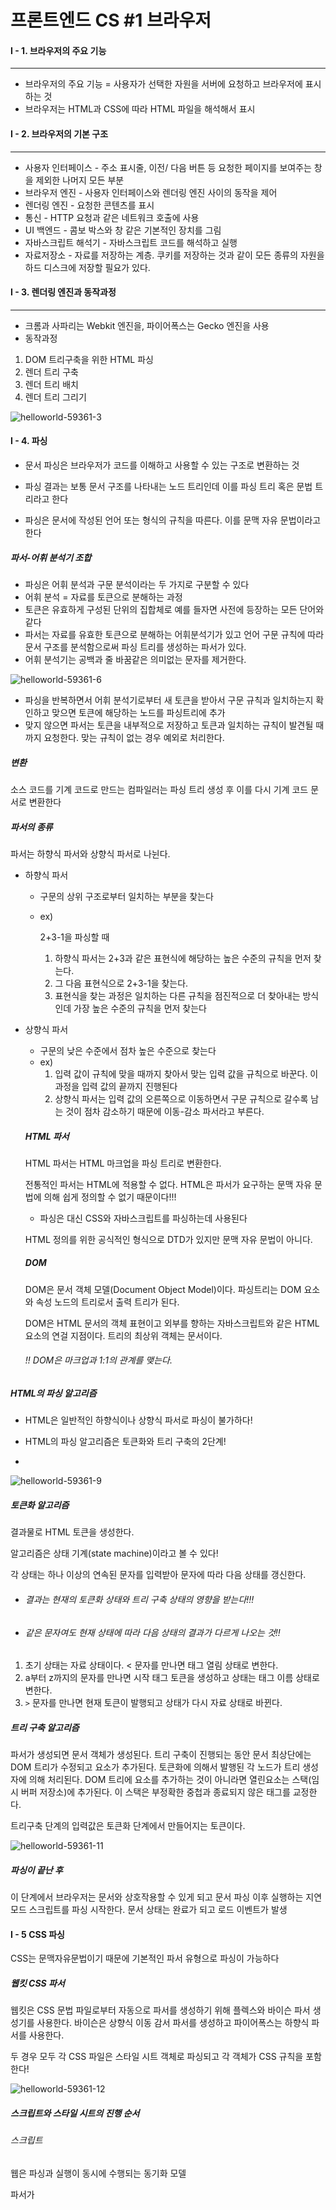 # 프론트엔드 CS #1 브라우저

#### I - 1. 브라우저의 주요 기능

---

- 브라우저의 주요 기능 = 사용자가 선택한 자원을 서버에 요청하고 브라우저에 표시하는 것
- 브라우저는 HTML과 CSS에 따라 HTML 파일을 해석해서 표시



#### I - 2. 브라우저의 기본 구조

---

- 사용자 인터페이스 - 주소 표시줄, 이전/ 다음 버튼 등 요청한 페이지를 보여주는 창을 제외한 나머지 모든 부분
- 브라우저 엔진 - 사용자 인터페이스와 렌더링 엔진 사이의 동작을 제어
- 렌더링 엔진 - 요청한 콘텐츠를 표시
- 통신 - HTTP 요청과 같은 네트워크 호출에 사용
- UI 백엔드 - 콤보 박스와 창 같은 기본적인 장치를 그림
- 자바스크립트 해석기 - 자바스크립트 코드를 해석하고 실행
- 자료저장소 - 자료를 저장하는 계층. 쿠키를 저장하는 것과 같이 모든 종류의 자원을 하드 디스크에 저장할 필요가 있다.

#### I - 3. 렌더링 엔진과 동작과정

---

- 크롬과 사파리는 Webkit 엔진을, 파이어폭스는 Gecko 엔진을 사용
- 동작과정

1.  DOM 트리구축을 위한 HTML 파싱
2. 렌더 트리 구축
3. 렌더 트리 배치
4. 렌더 트리 그리기



![helloworld-59361-3](README.assets/helloworld-59361-3.png)



#### I - 4. 파싱

- 문서 파싱은 브라우저가 코드를 이해하고 사용할 수 있는 구조로 변환하는 것
- 파싱 결과는 보통 문서 구조를 나타내는 노드 트리인데 이를 파싱 트리 혹은 문법 트리라고 한다

- 파싱은 문서에 작성된 언어 또는 형식의 규칙을 따른다. 이를 문맥 자유 문법이라고 한다



##### 파서-어휘 분석기 조합

- 파싱은 어휘 분석과 구문 분석이라는 두 가지로 구분할 수 있다
- 어휘 분석 = 자료를 토큰으로 분해하는 과정 
- 토큰은 유효하게 구성된 단위의 집합체로 예를 들자면 사전에 등장하는 모든 단어와 같다
- 파서는 자료를 유효한 토큰으로 분해하는 어휘분석기가 있고 언어 구문 규칙에 따라 문서 구조를 분석함으로써 파싱 트리를 생성하는 파서가 있다. 
- 어휘 분석기는 공백과 줄 바꿈같은 의미없는 문자를 제거한다.



![helloworld-59361-6](README.assets/helloworld-59361-6.png)

- 파싱을 반복하면서 어휘 분석기로부터 새 토큰을 받아서 구문 규칙과 일치하는지 확인하고 맞으면 토큰에 해당하는 노드를 파싱트리에 추가
- 맞지 않으면 파서는 토큰을 내부적으로 저장하고 토큰과 일치하는 규칙이 발견될 때 까지 요청한다. 맞는 규칙이 없는 경우 예외로 처리한다.

##### 변환

소스 코드를 기계 코드로 만드는 컴파일러는 파싱 트리 생성 후 이를 다시 기계 코드 문서로 변환한다

##### 파서의 종류

파서는 하향식 파서와 상향식 파서로 나뉜다.

- 하향식 파서

  - 구문의 상위 구조로부터 일치하는 부분을 찾는다

  - ex) 

    2+3-1을 파싱할 때

    1. 하향식 파서는 2+3과 같은 표현식에 해당하는 높은 수준의 규칙을 먼저 찾는다.
    2. 그 다음 표현식으로 2+3-1을 찾는다. 
    3. 표현식을 찾는 과정은 일치하는 다른 규칙을 점진적으로 더 찾아내는 방식인데 가장 높은 수준의 규칙을 먼저 찾는다

- 상향식 파서

  - 구문의 낮은 수준에서 점차 높은 수준으로 찾는다
  - ex)
    1. 입력 값이 규칙에 맞을 때까지 찾아서 맞는 입력 값을 규칙으로 바꾼다. 이 과정을 입력 값의 끝까지 진행된다
    2. 상향식 파서는 입력 값의 오른쪽으로 이동하면서 구문 규칙으로 갈수록 남는 것이 점차 감소하기 때문에 이동-감소 파서라고 부른다.

  

  ##### HTML 파서

  HTML 파서는 HTML 마크업을 파싱 트리로 변환한다.

  전통적인 파서는 HTML에 적용할 수 없다. HTML은 파서가 요구하는 문맥 자유 문법에 의해 쉽게 정의할 수 없기 때문이다!!!

  

  - 파싱은 대신 CSS와 자바스크립트를 파싱하는데 사용된다

  

  HTML 정의를 위한 공식적인 형식으로 DTD가 있지만 문맥 자유 문법이 아니다.

  

  ##### DOM

  DOM은 문서 객체 모델(Document Object Model)이다. 파싱트리는 DOM 요소와 속성 노드의 트리로서 출력 트리가 된다.

  

  DOM은 HTML 문서의 객체 표현이고 외부를 향하는 자바스크립트와 같은 HTML 요소의 연걸 지점이다. 트리의 최상위 객체는 문서이다.

  

  ###### !! DOM은 마크업과 1:1의 관계를 맺는다.



##### HTML의 파싱 알고리즘

- HTML은 일반적인 하향식이나 상향식 파서로 파싱이 불가하다!

- HTML의 파싱 알고리즘은 토큰화와 트리 구축의 2단계!
- 

![helloworld-59361-9](README.assets/helloworld-59361-9-16661673834362-16661673848104.png)



##### 토큰화 알고리즘

결과물로 HTML 토큰을 생성한다.

알고리즘은 상태 기계(state machine)이라고 볼 수 있다!

각 상태는 하나 이상의 연속된 문자를 입력받아 문자에 따라 다음 상태를 갱신한다.

- ###### 결과는 현재의 토큰화 상태와 트리 구축 상태의 영향을 받는다!!!

- ###### 같은 문자여도 현재 상태에 따라 다음 상태의 결과가 다르게 나오는 것!!

1. 초기 상태는 자료 상태이다. < 문자를 만나면 태그 열림 상태로 변한다.
2. a부터 z까지의 문자를 만나면 시작 태그 토큰을 생성하고 상태는 태그 이름 상태로 변한다.
3. `>` 문자를 만나면 현재 토큰이 발행되고 상태가 다시 자료 상태로 바뀐다.



##### 트리 구축 알고리즘

파서가 생성되면 문서 객체가 생성된다. 트리 구축이 진행되는 동안 문서 최상단에는 DOM 트리가 수정되고 요소가 추가된다. 토큰화에 의해서 발행된 각 노드가 트리 생성자에 의해 처리된다. DOM 트리에 요소를 추가하는 것이 아니라면 열린요소는 스택(임시 버퍼 저장소)에 추가된다. 이 스택은 부정확한 중첩과 종료되지 않은 태그를 교정한다.



트리구축 단계의 입력값은 토큰화 단계에서 만들어지는 토큰이다.

![helloworld-59361-11](README.assets/helloworld-59361-11-16662760135977.png)



##### 파싱이 끝난 후

이 단계에서 브라우저는 문서와 상호작용할 수 있게 되고 문서 파싱 이후 실행하는 지연 모드 스크립트를 파싱 시작한다. 문서 상태는 완료가 되고 로드 이벤트가 발생





#### I - 5 CSS 파싱

CSS는 문맥자유문법이기 때문에 기본적인 파서 유형으로 파싱이 가능하다



##### 웹킷 CSS 파서

웹킷은 CSS 문법 파일로부터 자동으로 파서를 생성하기 위해 플렉스와 바이슨 파서 생성기를 사용한다. 바이슨은 상향식 이동 감서 파서를 생성하고 파이어폭스는 하향식 파서를 사용한다. 



두 경우 모두 각 CSS 파일은 스타일 시트 객체로 파싱되고 각 객체가 CSS 규칙을 포함한다!

![helloworld-59361-12](README.assets/helloworld-59361-12-16666206765712.png)



##### 스크립트와 스타일 시트의 진행 순서



###### 스크립트 

웹은 파싱과 실행이 동시에 수행되는 동기화 모델

파서가 <script>태그를 만나면 즉시 파싱하고 실행하고, 스크립트가 실행되는 동안 파싱은 중단된다.HTML5는 스크립트를 비동기로 처리하는 속성을 추가했기 때문에 별도의 맥락에 의해 파싱되고 실행된다.



###### 예측 파싱

웹킷과 파이어폭스는 예측파싱과 같은 최적화를 지원한다. 스크립트를 실행하는 동안 다른 스레드는 네트워크로부터 다른 자원을 내려받고 문서의 나머지 부분을 파싱한다. 

즉 병렬로 자원을 연결하여 받아 전체적인 속도를 개선한다. 예측 파서는 DOM 트리는 수정하지 않고 메인파서의 일로 넘긴다. 예측 파서는 외부 스크립트, 외부 스타일스트와 같이 참조된 외부 자원을 파싱한다.



###### 스타일 시트

스타일 시트는 DOM트리를 변경하지 않기 때문에 문서 파싱을 기다리거나 중단할 이유가 없다. 하지만 스크립트가 문서를 파싱하는 동안 스타일 정보를 요청하는 경우면 문제가 된다!! 

==> 스타일이 파싱되지 않은 상태라면 스크립트는 잘못된 결과를 내놓기 때문!

- 파이어폭스는 아직 로드 중이거나 파싱중인 스타일 시트가 있는 경우 모든 스크립트의 실행을 중단한다

- 웹킷은 로드되지 않은 스타일 시트 가운데 문제가 될만한 속성이 있을 때만 스크립트를 중단한다.



#### 렌더 트리 구축

DOM 트리가 구축되는 동안 브라우저는 렌더 트리를 구축

파이어폭스는 이 시각적인 구성 요소를 형상(frames)라고 부르고 웹킷은 렌더러 혹은 렌더 객체(render object)라고 한다



각 렌더러는 css2 명세에 따라 노드의 css 박스에 부합하는 사각형을 표시한다. 렌더러는 기하학적 정보를 포함한다.

박스 유형은 display 스타일 속성의 영향을 받는다.

##### DOM 트리와 렌더 트리의 관계

렌더러는 DOM 요소에 부합하지만 1:1 대응 관계는 아님!

Head와 같은 비시각적 DOM 요소는 렌더트리에 추가 되지 않고 display 속성이 none 인 요소는 트리에 나타나지 않는다

여러개의 시각 객체와 대응하는 DOM 요소

ex) select( 표시 영역, 드롭다운 목록, 버튼) 

도 있다.



##### 트리를 구축하는 과정

파이어폭스: 프레젠테이션은 DOM 업데이트를 위한 리스너로 등록된다. 프레젠테이션이 형상 만들기를 FrameConstructor에 위임하고 이것이 스타일을 결정하고 형상을 만든다.



웹킷: 스타일을 결정하고 렌더러를 만드는 과정을 attachment라고 한다. 모든 DOM 노드에 attach 메서드가 있다. 어테치먼트는 동기적이다. DOM 트리에 노드를 추가하면 새 노드의 attach 메서드를 호출한다.



HTML 태그와 BODY 태그를 처리함으로써 렌더 트리 루트를 구성

루트렌더 객체는 포함 블록과 일치한다.

파이어폭스는 ViewPortFrame, 웹킷은 RenderView라고 한다.



##### 스타일 계산

렌더 트리를 구축하려면 각 요소의 스타일 속성을 계산함으로서 각 렌더 객체의 시각적 속성을 계산한다.



스타일은 인라인 스타일요소,  HTML 시각적 속성과 같은 다양한 스타일 시트를 포함한다.



###### 스타일 시트를 계산하는 것의 문제점!

1. 스타일 데이터 구성이 매우 광범위해서 메모리 문제 발생 가능
2. 최적화되어 있지 않다면 각 요소에 할당된 규칙을 찾는 것은 성능 문제를 야기할 수 있다.
3. 규칙을 적용하는 것은 계층 구조를 파악해야하는 꽤나 복잡한 다단계 규칙을 수반한다.



###### 스타일 정보 공유

웹킷 노드는 스타일 객체를 참조하는데 이 객체는 일정 조건 아래 공유 가능

- 노드가 형제이거나 사촌일 때
- 동일한 마우스 반응 상태를 가진 요소여야 한다. 예를 들어 한 요소가 :hover 상태가 될 수 없는데 다른 요소는 :hover가 될 수 있다면 동일한 마우스 상태가 아니다.
- 아이디가 없는 요소.
- 태그 이름이 일치해야 한다.
- 클래스 속성이 일치해야 한다.
- 지정된 속성이 일치해야 한다.
- 링크(link) 상태가 일치해야 한다.
- 초점(focus) 상태가 일치해야 한다.
- 문서 전체에서 속성 선택자의 영향을 받는 요소가 없어야 한다. 여기서 영향이라 함은 속성 선택자를 사용한 경우를 말한다(속성 선택자 예 input[type=text]{...})
- 요소에 인라인 스타일 속성이 없어야 한다(인라인 스타일 예 <p style="...">...</p>).
- 문서 전체에서 형제 선택자를 사용하지 않아야 한다. 웹 코어는 형제 선택자를 만나면 전역 스위치를 열고 전체 문서의 스타일 공유를 중단한다. 형제 선택자는 + 선택자와 :first-child 그리고 :last-child를 포함한다.




